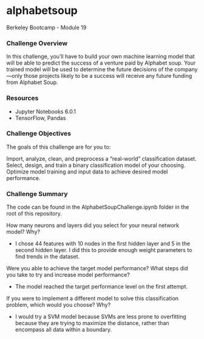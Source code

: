 # alphabetsoup
Berkeley Bootcamp - Module 19

### Challenge Overview
In this challenge, you’ll have to build your own machine learning model that will be able to predict the success of a venture paid by Alphabet soup. Your trained model will be used to determine the future decisions of the company—only those projects likely to be a success will receive any future funding from Alphabet Soup.

### Resources
- Jupyter Notebooks 6.0.1
- TensorFlow, Pandas

### Challenge Objectives

The goals of this challenge are for you to:

Import, analyze, clean, and preprocess a “real-world” classification dataset.
Select, design, and train a binary classification model of your choosing.
Optimize model training and input data to achieve desired model performance.

### Challenge Summary

The code can be found in the AlphabetSoupChallenge.ipynb folder in the root of this repository.

How many neurons and layers did you select for your neural network model? Why?
- I chose 44 features with 10 nodes in the first hidden layer and 5 in the second hidden layer. I did this to provide enough weight parameters to find trends in the dataset.

Were you able to achieve the target model performance? What steps did you take to try and increase model performance?
- The model reached the target performance level on the first attempt.

If you were to implement a different model to solve this classification problem, which would you choose? Why?
- I would try a SVM model because SVMs are less prone to overfitting because they are trying to maximize the distance, rather than encompass all data within a boundary.
